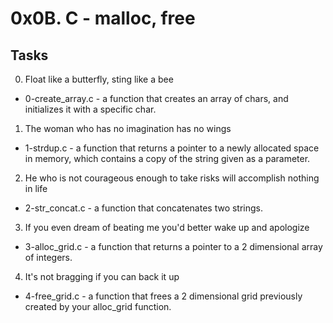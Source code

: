 # 0x0B. C - malloc, free
## Tasks
0. Float like a butterfly, sting like a bee
- 0-create_array.c - a function that creates an array of chars, and initializes it with a specific char.
1. The woman who has no imagination has no wings
- 1-strdup.c - a function that returns a pointer to a newly allocated space in memory, which contains a copy of the string given as a parameter.
2. He who is not courageous enough to take risks will accomplish nothing in life
- 2-str_concat.c - a function that concatenates two strings.
3. If you even dream of beating me you'd better wake up and apologize
- 3-alloc_grid.c - a function that returns a pointer to a 2 dimensional array of integers.
4. It's not bragging if you can back it up
- 4-free_grid.c - a function that frees a 2 dimensional grid previously created by your alloc_grid function.

